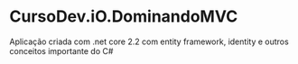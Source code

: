 # CursoDev.iO.DominandoMVC
Aplicação criada com .net core 2.2 com entity framework, identity e outros conceitos importante do C#
